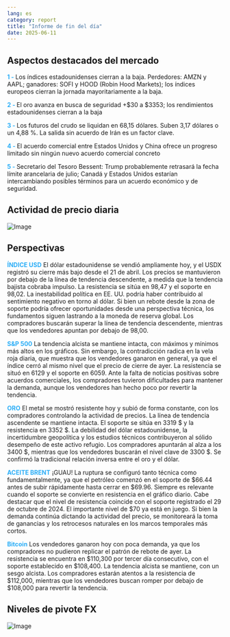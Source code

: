 ```yaml
---
lang: es
category: report
title: "Informe de fin del día"
date: 2025-06-11
---
```



<h2>Aspectos destacados del mercado</h2>
<strong style="color: #2caef7;">1 - </strong> Los índices estadounidenses cierran a la baja. Perdedores: AMZN y AAPL; ganadores: SOFI y HOOD (Robin Hood Markets); los índices europeos cierran la jornada mayoritariamente a la baja.

<strong style="color: #2caef7;">2 - </strong> El oro avanza en busca de seguridad +$30 a $3353; los rendimientos estadounidenses cierran a la baja

<strong style="color: #2caef7;">3 - </strong> Los futuros del crudo se liquidan en 68,15 dólares. Suben 3,17 dólares o un 4,88 %. La salida sin acuerdo de Irán es un factor clave.

<strong style="color: #2caef7;">4 - </strong> El acuerdo comercial entre Estados Unidos y China ofrece un progreso limitado sin ningún nuevo acuerdo comercial concreto

<strong style="color: #2caef7;">5 - </strong> Secretario del Tesoro Bessent: Trump probablemente retrasará la fecha límite arancelaria de julio; Canadá y Estados Unidos estarían intercambiando posibles términos para un acuerdo económico y de seguridad.



<h2>Actividad de precio diaria</h2>
<img src="https://markleighedu.github.io/img/Jun-2025/11-Jun-2025/price.jpg" alt="Image"/>

<h2>Perspectivas</h2>
<strong style="color: #2caef7;">ÍNDICE USD</strong> El dólar estadounidense se vendió ampliamente hoy, y el USDX registró su cierre más bajo desde el 21 de abril. Los precios se mantuvieron por debajo de la línea de tendencia descendente, a medida que la tendencia bajista cobraba impulso. La resistencia se sitúa en 98,47 y el soporte en 98,02. La inestabilidad política en EE. UU. podría haber contribuido al sentimiento negativo en torno al dólar. Si bien un rebote desde la zona de soporte podría ofrecer oportunidades desde una perspectiva técnica, los fundamentos siguen lastrando a la moneda de reserva global. Los compradores buscarán superar la línea de tendencia descendente, mientras que los vendedores apuntan por debajo de 98,00.

<strong style="color: #2caef7;">S&P 500</strong> La tendencia alcista se mantiene intacta, con máximos y mínimos más altos en los gráficos. Sin embargo, la contradicción radica en la vela roja diaria, que muestra que los vendedores ganaron en general, ya que el índice cerró al mismo nivel que el precio de cierre de ayer. La resistencia se situó en 6129 y el soporte en 6059. Ante la falta de noticias positivas sobre acuerdos comerciales, los compradores tuvieron dificultades para mantener la demanda, aunque los vendedores han hecho poco por revertir la tendencia.

<strong style="color: #2caef7;">ORO</strong> El metal se mostró resistente hoy y subió de forma constante, con los compradores controlando la actividad de precios. La línea de tendencia ascendente se mantiene intacta. El soporte se sitúa en 3319 $ y la resistencia en 3352 $. La debilidad del dólar estadounidense, la incertidumbre geopolítica y los estudios técnicos contribuyeron al sólido desempeño de este activo refugio. Los compradores apuntarán al alza a los 3400 $, mientras que los vendedores buscarán el nivel clave de 3300 $. Se confirmó la tradicional relación inversa entre el oro y el dólar.

<strong style="color: #2caef7;">ACEITE BRENT</strong> ¡GUAU! La ruptura se configuró tanto técnica como fundamentalmente, ya que el petróleo comenzó en el soporte de $66.44 antes de subir rápidamente hasta cerrar en $69.96. Siempre es relevante cuando el soporte se convierte en resistencia en el gráfico diario. Cabe destacar que el nivel de resistencia coincide con el soporte registrado el 29 de octubre de 2024. El importante nivel de $70 ya está en juego. Si bien la demanda continúa dictando la actividad del precio, se monitoreará la toma de ganancias y los retrocesos naturales en los marcos temporales más cortos.

<strong style="color: #2caef7;">Bitcoin</strong> Los vendedores ganaron hoy con poca demanda, ya que los compradores no pudieron replicar el patrón de rebote de ayer. La resistencia se encuentra en $110,300 por tercer día consecutivo, con el soporte establecido en $108,400. La tendencia alcista se mantiene, con un sesgo alcista. Los compradores estarán atentos a la resistencia de $112,000, mientras que los vendedores buscan romper por debajo de $108,000 para revertir la tendencia.



<h2>Niveles de pivote FX</h2>
<img src="https://markleighedu.github.io/img/Jun-2025/11-Jun-2025/pivot.jpg" alt="Image"/>